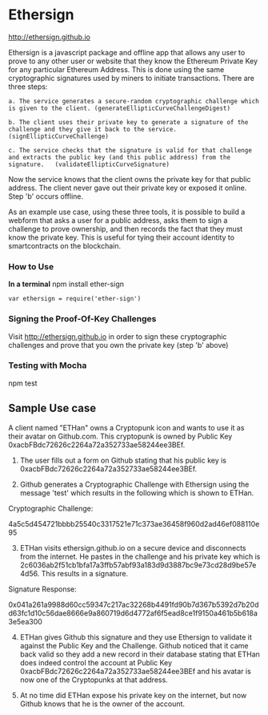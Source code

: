 

# Ethersign

http://ethersign.github.io

Ethersign is a javascript package and offline app that allows any user to prove to any other user or website that they know the Ethereum Private Key for any particular Ethereum Address.  This is done using the same cryptographic signatures used by miners to initiate transactions.  There are three steps:

    a. The service generates a secure-random cryptographic challenge which is given to the client. (generateEllipticCurveChallengeDigest)

    b. The client uses their private key to generate a signature of the challenge and they give it back to the service. (signEllipticCurveChallenge)

    c. The service checks that the signature is valid for that challenge and extracts the public key (and this public address) from the signature.   (validateEllipticCurveSignature)


Now the service knows that the client owns the private key for that public address.  The client never gave out their private key or exposed it online.  Step 'b' occurs offline.  

As an example use case, using these three tools, it is possible to build a webform  that asks a user for a public address, asks them to sign a challenge to prove ownership, and then records the fact that they must know the private key.  This is useful for tying their account identity to smartcontracts on the blockchain.

### How to Use

**In a terminal**
npm install ether-sign

```
var ethersign = require('ether-sign')
```


### Signing the Proof-Of-Key Challenges
Visit http://ethersign.github.io in order to sign these cryptographic challenges and prove that you own the private key (step 'b' above)


### Testing with Mocha

npm test


## Sample Use case
A client named "ETHan" owns a Cryptopunk icon and wants to use it as their avatar on Github.com.  This cryptopunk is owned by Public Key 0xacbFBdc72626c2264a72a352733ae58244ee3BEf.  

1. The user fills out a form on Github stating that his public key is 0xacbFBdc72626c2264a72a352733ae58244ee3BEf.  

2. Github generates a Cryptographic Challenge with Ethersign using the message 'test' which results in the following which is shown to ETHan.  

Cryptographic Challenge:

4a5c5d454721bbbb25540c3317521e71c373ae36458f960d2ad46ef088110e95

3.  ETHan visits ethersign.github.io on a secure device and disconnects from the internet.  He pastes in the challenge and his private key which is 2c6036ab2f51cb1bfa17a3ffb57abf93a183d9d3887bc9e73cd28d9be57e4d56.  This results in a signature.  

Signature Response:

0x041a261a9988d60cc59347c217ac32268b4491fd90b7d367b5392d7b20dd63fc1d10c56dae8666e9a860719d6d4772af6f5ead8ce1f9150a461b5b618a3e5ea300

4.  ETHan gives Github this signature and they use Ethersign to validate it against the Public Key and the Challenge.  Github noticed that it came back valid so they add a new record in their database stating that ETHan does indeed control the account at Public Key 0xacbFBdc72626c2264a72a352733ae58244ee3BEf and his avatar is now one of the Cryptopunks at that address.

5. At no time did ETHan expose his private key on the internet, but now Github knows that he is the owner of the account.
